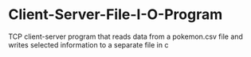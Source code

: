 # Client-Server-File-I-O-Program

TCP client-server program that reads data from a pokemon.csv file and writes selected information to a separate file in c
